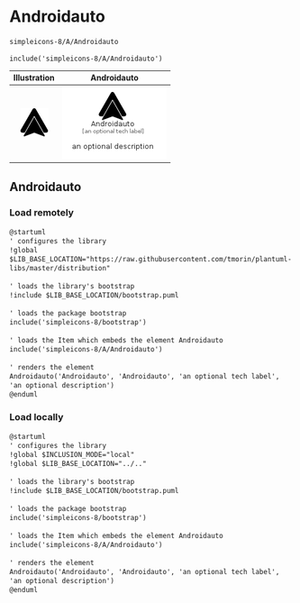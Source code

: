 # Androidauto


```text
simpleicons-8/A/Androidauto
```

```text
include('simpleicons-8/A/Androidauto')
```



| Illustration | Androidauto |
| :---: | :---: |
| ![illustration for Illustration](../../simpleicons-8/A/Androidauto.png) | ![illustration for Androidauto](../../simpleicons-8/A/Androidauto.Local.png) |




## Androidauto

### Load remotely
```plantuml
@startuml
' configures the library
!global $LIB_BASE_LOCATION="https://raw.githubusercontent.com/tmorin/plantuml-libs/master/distribution"

' loads the library's bootstrap
!include $LIB_BASE_LOCATION/bootstrap.puml

' loads the package bootstrap
include('simpleicons-8/bootstrap')

' loads the Item which embeds the element Androidauto
include('simpleicons-8/A/Androidauto')

' renders the element
Androidauto('Androidauto', 'Androidauto', 'an optional tech label', 'an optional description')
@enduml
```

### Load locally
```plantuml
@startuml
' configures the library
!global $INCLUSION_MODE="local"
!global $LIB_BASE_LOCATION="../.."

' loads the library's bootstrap
!include $LIB_BASE_LOCATION/bootstrap.puml

' loads the package bootstrap
include('simpleicons-8/bootstrap')

' loads the Item which embeds the element Androidauto
include('simpleicons-8/A/Androidauto')

' renders the element
Androidauto('Androidauto', 'Androidauto', 'an optional tech label', 'an optional description')
@enduml
```


